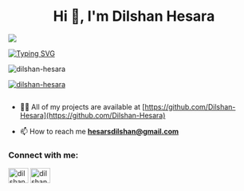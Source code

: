 <h1 align="center">Hi 👋, I'm Dilshan Hesara</h1>

<img src="https://t.bkit.co/w_663e6e6f2f027.gif" />

[![Typing SVG](https://readme-typing-svg.herokuapp.com?font=Poppins&size=29&duration=3000&pause=500&random=false&width=435&lines=%E2%9D%A4%EF%B8%8F+W+e+l+c+o+m+e+%E2%9D%A4%EF%B8%8F;%F0%9F%91%89+D+i+l+s+h+a+n+%F0%9F%91%88;%F0%9F%91%89+P+r+o+g+r+a+m+m+e+r+%F0%9F%91%88;%F0%9F%91%89+S+o+f+t+w+a+r+e+D+e+v+e+l+o+p+e+r+%F0%9F%91%88)](https://git.io/typing-svg)

<p align="left"> <img src="https://komarev.com/ghpvc/?username=dilshan-hesara&label=Profile%20views&color=0e75b6&style=flat" alt="dilshan-hesara" /> </p>

<p align="left"> <a href="https://github.com/ryo-ma/github-profile-trophy"><img src="https://github-profile-trophy.vercel.app/?username=dilshan-hesara" alt="dilshan-hesara" /></a> </p>

<p align="left"> <a href="https://twitter.com/" target="blank"><img src="https://img.shields.io/twitter/follow/?logo=twitter&style=for-the-badge" alt="" /></a> </p>

- 👨‍💻 All of my projects are available at [https://github.com/Dilshan-Hesara](https://github.com/Dilshan-Hesara)

- 📫 How to reach me **hesarsdilshan@gmail.com**

<h3 align="left">Connect with me:</h3>
<p align="left">
<a href="https://linkedin.com/in/dilshan-hesara" target="blank"><img align="center" src="https://cdn.jsdelivr.net/npm/simple-icons@v3/icons/linkedin.svg" alt="dilshan-hesara" height="30" width="40" /></a>
<a href="https://github.com/Dilshan-Hesara" target="blank"><img align="center" src="https://cdn.jsdelivr.net/npm/simple-icons@v3/icons/github.svg" alt="dilshan-hesara" height="30" width="40" /></a>
</p>


